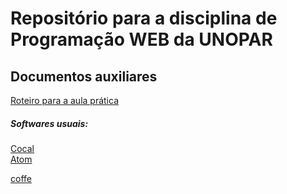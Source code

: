<h1>Repositório para a disciplina de Programação WEB da UNOPAR </h1>


<h2> Documentos auxiliares </h2>

<p> <a href="Roteiro%20aula%20prática.pdf" target="_blanck"> Roteiro para a aula prática </a></p>


<h5> Softwares usuais: </h5><p>
<a href="https://cocalc.com/software">Cocal</a> <br/>
<a href="https://atom.io/">Atom</a> <br/>

 <a href="https://buy.stripe.com/test_14k5lPbFNfLx2hGdQQ">coffe</a> <br/>
</p>
